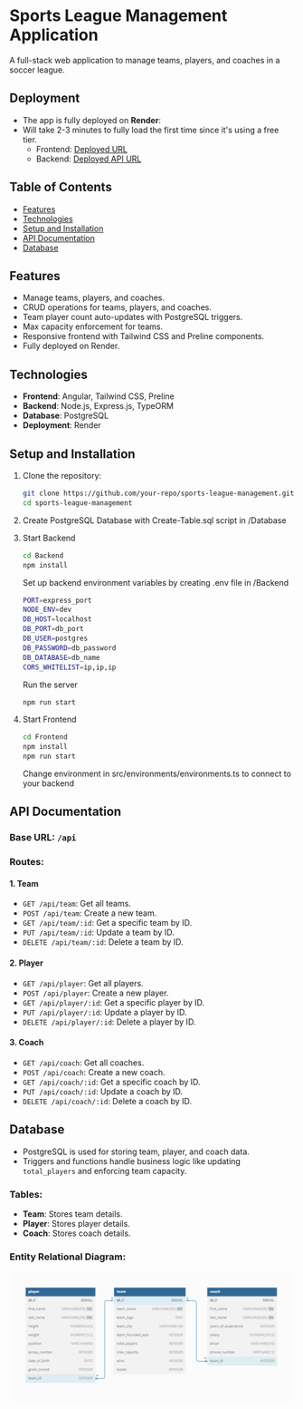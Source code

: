 # Sports League Management Application


A full-stack web application to manage teams, players, and coaches in a soccer league.

## Deployment
- The app is fully deployed on **Render**:
- Will take 2-3 minutes to fully load the first time since it's using a free tier.
   - Frontend: [Deployed URL](https://your-frontend-url.com)
   - Backend: [Deployed API URL](https://your-backend-url.com/api)

## Table of Contents
- [Features](#features)
- [Technologies](#technologies)
- [Setup and Installation](#setup-and-installation)
- [API Documentation](#api-documentation)
- [Database](#database)

## Features
- Manage teams, players, and coaches.
- CRUD operations for teams, players, and coaches.
- Team player count auto-updates with PostgreSQL triggers.
- Max capacity enforcement for teams.
- Responsive frontend with Tailwind CSS and Preline components.
- Fully deployed on Render.

## Technologies
- **Frontend**: Angular, Tailwind CSS, Preline
- **Backend**: Node.js, Express.js, TypeORM
- **Database**: PostgreSQL
- **Deployment**: Render

## Setup and Installation

1. Clone the repository:
   ```bash
   git clone https://github.com/your-repo/sports-league-management.git
   cd sports-league-management
   ```

2. Create PostgreSQL Database with Create-Table.sql script in /Database
   
2. Start Backend
   ```bash
   cd Backend
   npm install
   ```

   Set up backend environment variables by creating .env file in /Backend
    ```bash
    PORT=express_port
    NODE_ENV=dev
    DB_HOST=localhost
    DB_PORT=db_port
    DB_USER=postgres
    DB_PASSWORD=db_password
    DB_DATABASE=db_name
    CORS_WHITELIST=ip,ip,ip
    ```
    
   Run the server
   ```bash
   npm run start
   ```

3. Start Frontend
   ```bash
   cd Frontend
   npm install
   npm run start
   ```

   Change environment in src/environments/environments.ts to connect to your backend


## API Documentation

### **Base URL**: `/api`

### Routes:

#### 1. **Team**
- `GET /api/team`: Get all teams.
- `POST /api/team`: Create a new team.
- `GET /api/team/:id`: Get a specific team by ID.
- `PUT /api/team/:id`: Update a team by ID.
- `DELETE /api/team/:id`: Delete a team by ID.

#### 2. **Player**
- `GET /api/player`: Get all players.
- `POST /api/player`: Create a new player.
- `GET /api/player/:id`: Get a specific player by ID.
- `PUT /api/player/:id`: Update a player by ID.
- `DELETE /api/player/:id`: Delete a player by ID.

#### 3. **Coach**
- `GET /api/coach`: Get all coaches.
- `POST /api/coach`: Create a new coach.
- `GET /api/coach/:id`: Get a specific coach by ID.
- `PUT /api/coach/:id`: Update a coach by ID.
- `DELETE /api/coach/:id`: Delete a coach by ID.

## Database
- PostgreSQL is used for storing team, player, and coach data.
- Triggers and functions handle business logic like updating `total_players` and enforcing team capacity.

### Tables:
- **Team**: Stores team details.
- **Player**: Stores player details.
- **Coach**: Stores coach details.

### Entity Relational Diagram:
![image](ERD.png)
